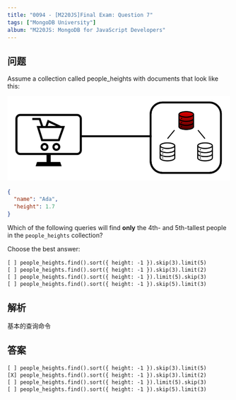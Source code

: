 ```yaml
---
title: "0094 - [M220JS]Final Exam: Question 7"
tags: ["MongoDB University"]
album: "M220JS: MongoDB for JavaScript Developers"
---
```


## 问题

Assume a collection called people_heights with documents that look like this:

![](/assets/images/2019/m220/replica_set_primary_down.png)

```json
{
  "name": "Ada",
  "height": 1.7
}
```

Which of the following queries will find **only** the 4th- and 5th-tallest people in the `people_heights` collection?

Choose the best answer:

```
[ ] people_heights.find().sort({ height: -1 }).skip(3).limit(5)
[ ] people_heights.find().sort({ height: -1 }).skip(3).limit(2)
[ ] people_heights.find().sort({ height: -1 }).limit(5).skip(3)
[ ] people_heights.find().sort({ height: -1 }).skip(5).limit(3)
```

## 解析

基本的查询命令

## 答案

```
[ ] people_heights.find().sort({ height: -1 }).skip(3).limit(5)
[X] people_heights.find().sort({ height: -1 }).skip(3).limit(2)
[ ] people_heights.find().sort({ height: -1 }).limit(5).skip(3)
[ ] people_heights.find().sort({ height: -1 }).skip(5).limit(3)
```
